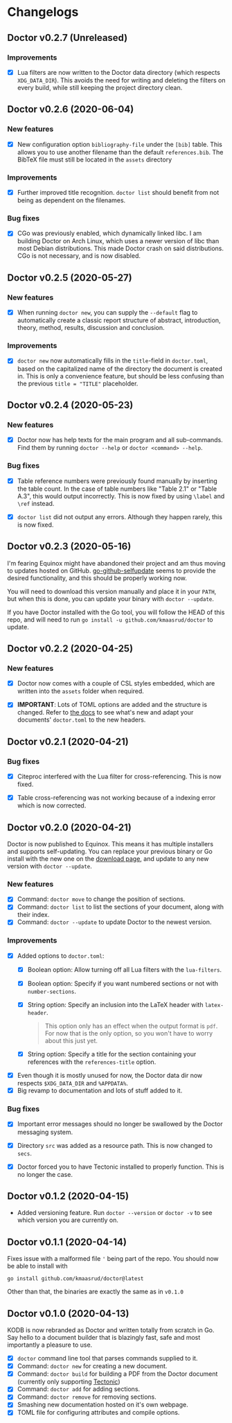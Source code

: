 # Changelogs

## Doctor v0.2.7 (Unreleased)

### Improvements

- [x] Lua filters are now written to the Doctor data directory (which respects `XDG_DATA_DIR`). This avoids the need for writing and deleting the filters on every build, while still keeping the project directory clean.


## Doctor v0.2.6 (2020-06-04)

### New features

- [x] New configuration option `bibliography-file` under the `[bib]` table. This allows you to use another filename than the default `references.bib`. The BibTeX file must still be located in the `assets` directory

### Improvements

- [x] Further improved title recognition. `doctor list` should benefit from not being as dependent on the filenames.

### Bug fixes

- [x] CGo was previously enabled, which dynamically linked libc. I am building Doctor on Arch Linux, which uses a newer version of libc than most Debian distributions. This made Doctor crash on said distributions. CGo is not necessary, and is now disabled.


## Doctor v0.2.5 (2020-05-27)

### New features

- [x] When running `doctor new`, you can supply the `--default` flag to automatically create a classic report structure of abstract, introduction, theory, method, results, discussion and conclusion.

### Improvements

- [x] `doctor new` now automatically fills in the `title`-field in `doctor.toml`, based on the capitalized name of the directory the document is created in. This is only a convenience feature, but should be less confusing than the previous `title = "TITLE"` placeholder.


## Doctor v0.2.4 (2020-05-23)

### New features

- [x] Doctor now has help texts for the main program and all sub-commands. Find them by running `doctor --help` or `doctor <command> --help`.

### Bug fixes

- [x] Table reference numbers were previously found manually by inserting the table count. In the case of table numbers like "Table 2.1" or "Table A.3", this would output incorrectly. This is now fixed by using `\label` and `\ref` instead.
- [x] `doctor list` did not output any errors. Although they happen rarely, this is now fixed.


## Doctor v0.2.3 (2020-05-16)

I'm fearing Equinox might have abandoned their project and am thus moving to updates hosted on GitHub. [go-github-selfupdate](https://github.com/rhysd/go-github-selfupdate) seems to provide the desired functionality, and this should be properly working now.

You will need to download this version manually and place it in your `PATH`, but when this is done, you can update your binary with `doctor --update`.

If you have Doctor installed with the Go tool, you will follow the HEAD of this repo, and will need to run `go install -u github.com/kmaasrud/doctor` to update.


## Doctor v0.2.2 (2020-04-25)

### New features

- [x] Doctor now comes with a couple of CSL styles embedded, which are written into the `assets` folder when required.
- [x] **IMPORTANT**: Lots of TOML options are added and the structure is changed. Refer to [the docs](https://kmaasrud.com/doctor/config) to see what's new and adapt your documents' `doctor.toml` to the new headers.


## Doctor v0.2.1 (2020-04-21)

### Bug fixes

- [x] Citeproc interfered with the Lua filter for cross-referencing. This is now fixed.
- [x] Table cross-referencing was not working because of a indexing error which is now corrected.


## Doctor v0.2.0 (2020-04-21)

Doctor is now published to Equinox. This means it has multiple installers and supports self-updating. You can replace your previous binary or Go install with the new one on the [download page](https://dl.equinox.io/kmaasrud/doctor/stable), and update to any new version with `doctor --update`.

### New features

- [x] Command: `doctor move` to change the position of sections.
- [x] Command: `doctor list` to list the sections of your document, along with their index.
- [x] Command: `doctor --update` to update Doctor to the newest version.

### Improvements

- [x] Added options to `doctor.toml`:
    - [x] Boolean option: Allow turning off all Lua filters with the `lua-filters`.
    - [x] Boolean option: Specify if you want numbered sections or not with `number-sections`.
    - [x] String option: Specify an inclusion into the LaTeX header with `latex-header`.
        
        > This option only has an effect when the output format is `pdf`. For now that is the only option, so you won't have to worry about this just yet.

    - [x] String option: Specify a title for the section containing your references with the `references-title` option.
- [x] Even though it is mostly unused for now, the Doctor data dir now respects `$XDG_DATA_DIR` and `%APPDATA%`.
- [x] Big revamp to documentation and lots of stuff added to it.

### Bug fixes

- [x] Important error messages should no longer be swallowed by the Doctor messaging system.
- [x] Directory `src` was added as a resource path. This is now changed to `secs`.
- [x] Doctor forced you to have Tectonic installed to properly function. This is no longer the case.


## Doctor v0.1.2 (2020-04-15)

-  Added versioning feature. Run `doctor --version` or `doctor -v` to see which version you are currently on.


## Doctor v0.1.1 (2020-04-14)

Fixes issue with a malformed file `'` being part of the repo. You should now be able to install with

    go install github.com/kmaasrud/doctor@latest

Other than that, the binaries are exactly the same as in `v0.1.0`


## Doctor v0.1.0 (2020-04-13)

KODB is now rebranded as Doctor and written totally from scratch in Go. Say hello to a document builder that is blazingly fast, safe and most importantly a pleasure to use.

- [x] `doctor` command line tool that parses commands supplied to it.
- [x] Command: `doctor new` for creating a new document.
- [x] Command: `doctor build` for building a PDF from the Doctor document (currently only supporting [Tectonic](https://tectonic-typesetting.github.io/))
- [x] Command: `doctor add` for adding sections.
- [x] Command: `doctor remove` for removing sections.
- [x] Smashing new documentation hosted on it's own webpage.
- [x] TOML file for configuring attributes and compile options.

